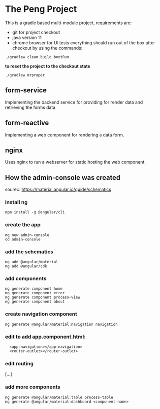 # The Peng Project

This is a gradle based multi-module project, 
requirements are:
- git for project checkout
- java version 11
- chrome browser for UI tests
everything should run out of the box after checkout by using the commands:
```
./gradlew clean build bootRun
```

**to reset the project to the checkout state**
```
./gradlew mrproper
```


## form-service
Implementing the backend service for providing for render data and retrieving the forms data.


## form-reactive
Implementing a web component for rendering a data form.


## nginx
Uses nginx to run a webserver for static hosting the web component.


## How the admin-console was created
sourec: https://material.angular.io/guide/schematics

### install ng
`npm install -g @angular/cli`
### create the app
```
ng new admin-console
cd admin-console
```
### add the schematics
```
ng add @angular/material
ng add @angular/cdk
```
### add components
```
ng generate component home
ng generate component error
ng generate component process-view
ng generate component about
```
### create navigation component
`ng generate @angular/material:navigation navigation`
### edit to add app.component.html:
```
  <app-navigation></app-navigation>
  <router-outlet></router-outlet>
```  
### edit routing
  [...]
### add more components
```
ng generate @angular/material:table process-table
ng generate @angular/material:dashboard <component-name>
```
